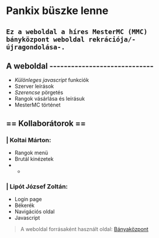 # Pankix büszke lenne

`Ez a weboldal a híres MesterMC (MMC) bányközpont weboldal rekrációja/-újragondolása-.`
---
## A weboldal -----------------------------

- *Különleges javascript* funkciók
- Szerver leírások
- *Szerencse* pörgetés
- Rangok vásárlása és leírásuk
- MesterMC történet

## == Kollaborátorok ==

### | Koltai Márton:
- Rangok menü
- Brutál kinézetek
- *

### | Lipót József Zoltán:
 - Login page
 - Békerék
 - Navigációs oldal
 - Javascript
> A weboldal forrásaként használt oldal: [Bányaközpont](https://banyakozpont.mestermc.hu/)

